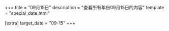 +++
title = "09月15日"
description = "查看所有年份09月15日的内容"
template = "special_date.html"

[extra]
target_date = "09-15"
+++
